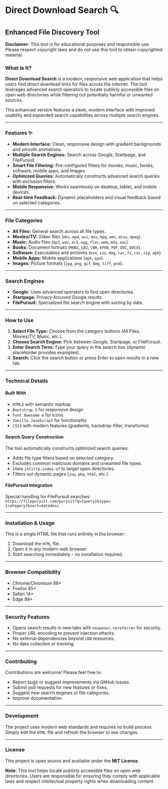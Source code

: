 # Direct Download Search 🔍

## Enhanced File Discovery Tool

**Disclaimer:** This tool is for educational purposes and responsible use. Please respect copyright laws and do not use this tool to obtain copyrighted material.

### What Is It?

**Direct Download Search** is a modern, responsive web application that helps users find direct download links for files across the internet. The tool leverages advanced search operators to locate publicly accessible files on open web directories while filtering out potentially harmful or unwanted sources.

This enhanced version features a sleek, modern interface with improved usability and expanded search capabilities across multiple search engines.

---

### Features ✨

* **Modern Interface:** Clean, responsive design with gradient backgrounds and smooth animations.
* **Multiple Search Engines:** Search across Google, Startpage, and FilePursuit.
* **Smart File Filtering:** Pre-configured filters for movies, music, books, software, mobile apps, and images.
* **Optimized Queries:** Automatically constructs advanced search queries with exclusion filters.
* **Mobile Responsive:** Works seamlessly on desktop, tablet, and mobile devices.
* **Real-time Feedback:** Dynamic placeholders and visual feedback based on selected categories.

---

### File Categories

* **All Files:** General search across all file types.
* **Movies/TV:** Video files (`mkv`, `mp4`, `avi`, `mov`, `mpg`, `wmv`, `divx`, `mpeg`).
* **Music:** Audio files (`mp3`, `wav`, `ac3`, `ogg`, `flac`, `wma`, `m4a`, `aac`).
* **Books:** Document formats (`MOBI`, `CBZ`, `CBR`, `EPUB`, `PDF`, `DOC`, `DOCX`).
* **Software:** Executables and archives (`exe`, `iso`, `dmg`, `tar`, `7z`, `rar`, `zip`, `apk`).
* **Mobile Apps:** Mobile applications (`apk`, `ipa`).
* **Images:** Picture formats (`jpg`, `png`, `gif`, `bmp`, `tiff`, `psd`).

---

### Search Engines

* **Google:** Uses advanced operators to find open directories.
* **Startpage:** Privacy-focused Google results.
* **FilePursuit:** Specialized file search engine with sorting by date.

---

### How to Use

1.  **Select File Type:** Choose from the category buttons (All Files, Movies/TV, Music, etc.).
2.  **Choose Search Engine:** Pick between Google, Startpage, or FilePursuit.
3.  **Enter Search Term:** Type your query in the search box (dynamic placeholder provides examples).
4.  **Search:** Click the search button or press Enter to open results in a new tab.

---

### Technical Details

#### Built With

* `HTML5` with semantic markup
* `Bootstrap 5` for responsive design
* `Font Awesome 6` for icons
* `Vanilla JavaScript` for functionality
* `CSS3` with modern features (gradients, backdrop-filter, transforms)

#### Search Query Construction

The tool automatically constructs optimized search queries:

* Adds file type filters based on selected category.
* Excludes common malicious domains and unwanted file types.
* Uses `intitle:index.of` to target open directories.
* Filters out dynamic pages (`jsp`, `php`, `html`, etc.).

#### FilePursuit Integration

Special handling for FilePursuit searches:
`https://filepursuit.com/pursuit?q={query}&type={category}&sort=datedesc`

---

### Installation & Usage

This is a single HTML file that runs entirely in the browser:

1.  Download the `HTML` file.
2.  Open it in any modern web browser.
3.  Start searching immediately - no installation required.

---

### Browser Compatibility

* Chrome/Chromium 88+
* Firefox 85+
* Safari 14+
* Edge 88+

---

### Security Features

* Opens search results in new tabs with `noopener`, `noreferrer` for security.
* Proper URL encoding to prevent injection attacks.
* No external dependencies beyond `CDN` resources.
* No data collection or tracking.

---

### Contributing

Contributions are welcome! Please feel free to:

* Report bugs or suggest improvements via GitHub Issues.
* Submit pull requests for new features or fixes.
* Suggest new search engines or file categories.
* Improve documentation.

---

### Development

The project uses modern web standards and requires no build process. Simply edit the `HTML` file and refresh the browser to see changes.

---

### License

This project is open source and available under the **MIT License**.

**Note:** This tool helps locate publicly accessible files on open web directories. Users are responsible for ensuring they comply with applicable laws and respect intellectual property rights when downloading content.
